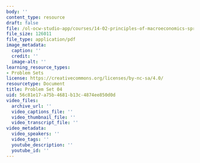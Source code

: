 ```yaml
---
body: ''
content_type: resource
draft: false
file: /ol-ocw-studio-app/courses/14-02-principles-of-macroeconomics-spring-2023/mit14_02_s23_pset4.pdf
file_size: 126011
file_type: application/pdf
image_metadata:
  caption: ''
  credit: ''
  image-alt: ''
learning_resource_types:
- Problem Sets
license: https://creativecommons.org/licenses/by-nc-sa/4.0/
resourcetype: Document
title: Problem Set 04
uid: 56c81e17-a75b-4681-b13c-4874ee850d0d
video_files:
  archive_url: ''
  video_captions_file: ''
  video_thumbnail_file: ''
  video_transcript_file: ''
video_metadata:
  video_speakers: ''
  video_tags: ''
  youtube_description: ''
  youtube_id: ''
---
```

